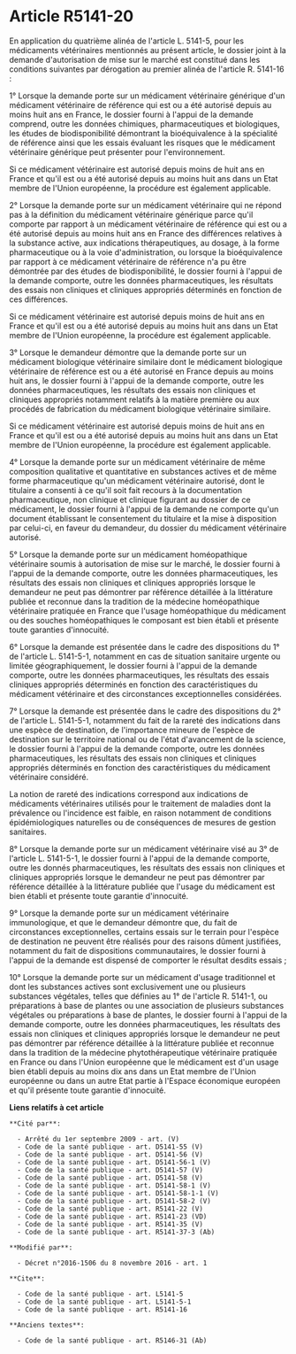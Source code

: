 # Article R5141-20

En application du quatrième alinéa de l'article L. 5141-5, pour les médicaments vétérinaires mentionnés au présent article,
le dossier joint à la demande d'autorisation de mise sur le marché est constitué dans les conditions suivantes par dérogation
au premier alinéa de l'article R. 5141-16 : 

1° Lorsque la demande porte sur un médicament vétérinaire générique d'un médicament vétérinaire de référence qui est ou a été
autorisé depuis au moins huit ans en France, le dossier fourni à l'appui de la demande comprend, outre les données chimiques,
pharmaceutiques et biologiques, les études de biodisponibilité démontrant la bioéquivalence à la spécialité de référence
ainsi que les essais évaluant les risques que le médicament vétérinaire générique peut présenter pour l'environnement. 

Si ce médicament vétérinaire est autorisé depuis moins de huit ans en France et qu'il est ou a été autorisé depuis au moins
huit ans dans un Etat membre de l'Union européenne, la procédure est également applicable. 

2° Lorsque la demande porte sur un médicament vétérinaire qui ne répond pas à la définition du médicament vétérinaire
générique parce qu'il comporte par rapport à un médicament vétérinaire de référence qui est ou a été autorisé depuis au moins
huit ans en France des différences relatives à la substance active, aux indications thérapeutiques, au dosage, à la forme
pharmaceutique ou à la voie d'administration, ou lorsque la bioéquivalence par rapport à ce médicament vétérinaire de
référence n'a pu être démontrée par des études de biodisponibilité, le dossier fourni à l'appui de la demande comporte, outre
les données pharmaceutiques, les résultats des essais non cliniques et cliniques appropriés déterminés en fonction de ces
différences. 

Si ce médicament vétérinaire est autorisé depuis moins de huit ans en France et qu'il est ou a été autorisé depuis au moins
huit ans dans un Etat membre de l'Union européenne, la procédure est également applicable. 

3° Lorsque le demandeur démontre que la demande porte sur un médicament biologique vétérinaire similaire dont le médicament
biologique vétérinaire de référence est ou a été autorisé en France depuis au moins huit ans, le dossier fourni à l'appui de
la demande comporte, outre les données pharmaceutiques, les résultats des essais non cliniques et cliniques appropriés
notamment relatifs à la matière première ou aux procédés de fabrication du médicament biologique vétérinaire similaire. 

Si ce médicament vétérinaire est autorisé depuis moins de huit ans en France et qu'il est ou a été autorisé depuis au moins
huit ans dans un Etat membre de l'Union européenne, la procédure est également applicable. 

4° Lorsque la demande porte sur un médicament vétérinaire de même composition qualitative et quantitative en substances
actives et de même forme pharmaceutique qu'un médicament vétérinaire autorisé, dont le titulaire a consenti à ce qu'il soit
fait recours à la documentation pharmaceutique, non clinique et clinique figurant au dossier de ce médicament, le dossier
fourni à l'appui de la demande ne comporte qu'un document établissant le consentement du titulaire et la mise à disposition
par celui-ci, en faveur du demandeur, du dossier du médicament vétérinaire autorisé. 

5° Lorsque la demande porte sur un médicament homéopathique vétérinaire soumis à autorisation de mise sur le marché, le
dossier fourni à l'appui de la demande comporte, outre les données pharmaceutiques, les résultats des essais non cliniques et
cliniques appropriés lorsque le demandeur ne peut pas démontrer par référence détaillée à la littérature publiée et reconnue
dans la tradition de la médecine homéopathique vétérinaire pratiquée en France que l'usage homéopathique du médicament ou des
souches homéopathiques le composant est bien établi et présente toute garanties d'innocuité. 

6° Lorsque la demande est présentée dans le cadre des dispositions du 1° de l'article L. 5141-5-1, notamment en cas de
situation sanitaire urgente ou limitée géographiquement, le dossier fourni à l'appui de la demande comporte, outre les
données pharmaceutiques, les résultats des essais cliniques appropriés déterminés en fonction des caractéristiques du
médicament vétérinaire et des circonstances exceptionnelles considérées. 

7° Lorsque la demande est présentée dans le cadre des dispositions du 2° de l'article L. 5141-5-1, notamment du fait de la
rareté des indications dans une espèce de destination, de l'importance mineure de l'espèce de destination sur le territoire
national ou de l'état d'avancement de la science, le dossier fourni à l'appui de la demande comporte, outre les données
pharmaceutiques, les résultats des essais non cliniques et cliniques appropriés déterminés en fonction des caractéristiques
du médicament vétérinaire considéré.

La notion de rareté des indications correspond aux indications de médicaments vétérinaires utilisés pour le traitement de
maladies dont la prévalence ou l'incidence est faible, en raison notamment de conditions épidémiologiques naturelles ou de
conséquences de mesures de gestion sanitaires. 

8° Lorsque la demande porte sur un médicament vétérinaire visé au 3° de l'article L. 5141-5-1, le dossier fourni à l'appui de
la demande comporte, outre les donnés pharmaceutiques, les résultats des essais non cliniques et cliniques appropriés lorsque
le demandeur ne peut pas démontrer par référence détaillée à la littérature publiée que l'usage du médicament est bien établi
et présente toute garantie d'innocuité. 

9° Lorsque la demande porte sur un médicament vétérinaire immunologique, et que le demandeur démontre que, du fait de
circonstances exceptionnelles, certains essais sur le terrain pour l'espèce de destination ne peuvent être réalisés pour des
raisons dûment justifiées, notamment du fait de dispositions communautaires, le dossier fourni à l'appui de la demande est
dispensé de comporter le résultat desdits essais ;

10° Lorsque la demande porte sur un médicament d'usage traditionnel et dont les substances actives sont exclusivement une ou
plusieurs substances végétales, telles que définies au 1° de l'article R. 5141-1, ou préparations à base de plantes ou une
association de plusieurs substances végétales ou préparations à base de plantes, le dossier fourni à l'appui de la demande
comporte, outre les données pharmaceutiques, les résultats des essais non cliniques et cliniques appropriés lorsque le
demandeur ne peut pas démontrer par référence détaillée à la littérature publiée et reconnue dans la tradition de la médecine
phytothérapeutique vétérinaire pratiquée en France ou dans l'Union européenne que le médicament est d'un usage bien établi
depuis au moins dix ans dans un Etat membre de l'Union européenne ou dans un autre Etat partie à l'Espace économique européen
et qu'il présente toute garantie d'innocuité.

**Liens relatifs à cet article**

	**Cité par**:

	  - Arrêté du 1er septembre 2009 - art. (V)
	  - Code de la santé publique - art. D5141-55 (V)
	  - Code de la santé publique - art. D5141-56 (V)
	  - Code de la santé publique - art. D5141-56-1 (V)
	  - Code de la santé publique - art. D5141-57 (V)
	  - Code de la santé publique - art. D5141-58 (V)
	  - Code de la santé publique - art. D5141-58-1 (V)
	  - Code de la santé publique - art. D5141-58-1-1 (V)
	  - Code de la santé publique - art. D5141-58-2 (V)
	  - Code de la santé publique - art. R5141-22 (V)
	  - Code de la santé publique - art. R5141-23 (VD)
	  - Code de la santé publique - art. R5141-35 (V)
	  - Code de la santé publique - art. R5141-37-3 (Ab)

	**Modifié par**:

	  - Décret n°2016-1506 du 8 novembre 2016 - art. 1

	**Cite**:

	  - Code de la santé publique - art. L5141-5
	  - Code de la santé publique - art. L5141-5-1
	  - Code de la santé publique - art. R5141-16

	**Anciens textes**:

	  - Code de la santé publique - art. R5146-31 (Ab)
